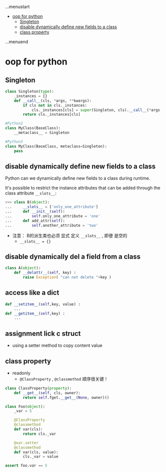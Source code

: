 ...menustart

 - [oop for python](#cad1f4790e85f2b08e65e3c6fd4ce14b)
	 - [Singleton](#6ff5f73c8b5ebd311406568c8ef50bfd)
	 - [disable dynamically define new fields to a class](#0b45bfca581dfd81b42b816b63798e78)
	 - [class property](#0766b2e74f5159a8c7d793f1f1cee8a6)

...menuend


<h2 id="cad1f4790e85f2b08e65e3c6fd4ce14b"></h2>

# oop for python

<h2 id="6ff5f73c8b5ebd311406568c8ef50bfd"></h2>

## Singleton 

```python
class Singleton(type):
    _instances = {}
    def __call__(cls, *args, **kwargs):
        if cls not in cls._instances:
            cls._instances[cls] = super(Singleton, cls).__call__(*args, **kwargs)
        return cls._instances[cls]

#Python2
class MyClass(BaseClass):
    __metaclass__ = Singleton

#Python3
class MyClass(BaseClass, metaclass=Singleton):
    pass
```


<h2 id="0b45bfca581dfd81b42b816b63798e78"></h2>

## disable dynamically define new fields to a class 

Python can we dynamically define new fields to a class during runtime. 

It's possible to restrict the instance attributes that can be added through the class attribute `__slots__`:

```python
>>> class B(object):
...     __slots__ = ['only_one_attribute']
...     def __init__(self):
...         self.only_one_attribute = 'one'
...     def add_attr(self):
...         self.another_attribute = 'two'
```

 - 注意： B的派生类也必须 显式 定义 `__slots__` , 即便 是空的
    - `__slots__ = {}` 

## disable dynamically del a field from a class 

```python
class A(object):
    def __delattr__(self, key) :         
        raise Exception( "can not delete "+key )
```

## access like a dict 

```python
def __setitem__(self,key, value) :
    ...
def __getitem__(self,key) :
    ...
```

## assignment lick c struct 

 - using a  setter method  to copy content value 


<h2 id="0766b2e74f5159a8c7d793f1f1cee8a6"></h2>

## class property 

 - readonly 
    - `@ClassProperty` , `@classmethod` 顺序很关键！ 

```python
class ClassProperty(property):
    def __get__(self, cls, owner):
        return self.fget.__get__(None, owner)()

class Foo(object):
    _var = 5

    @ClassProperty
    @classmethod
    def var(cls):
        return cls._var

    @var.setter
    @classmethod
    def var(cls, value):
        cls._var = value

assert foo.var == 5
```

